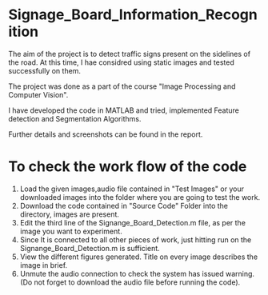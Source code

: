 # Signage_Board_Information_Recognition
The aim of the project is to detect traffic signs present on the sidelines of the road. At this time, I hae considred using static images and tested successfully on them. 

The project was done as a part of the course "Image Processing and Computer Vision".

I have developed the code in MATLAB and tried, implemented Feature detection and Segmentation Algorithms.

Further details and screenshots can be found in the report.

# To check the work flow of the code
1. Load the given images,audio file contained in "Test Images" or your downloaded images into the folder where you are going to test the work.
2. Download the code contained in "Source Code" Folder into the directory, images are present.
2. Edit the third line of the Signange_Board_Detection.m file, as per the image you want to experiment.
3. Since It is connected to all other pieces of work, just hitting run on the Signange_Board_Detection.m is sufficient.
4. View the different figures generated. Title on every image describes the image in brief.
5. Unmute the audio connection to check the system has issued warning.(Do not forget to download the audio file before running the code).

